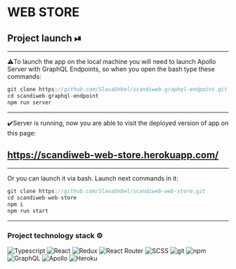 # WEB STORE

## Project launch ⏯

<hr />
⚠️To launch the app on the local machine you will need to launch Apollo Server with GraphQL Endpoints, so when you open the bash type these commands:

```javascript
git clone https://github.com/SlavaUnbel/scandiweb-graphql-endpoint.git
cd scandiweb-graphql-endpoint
npm run server
```

<hr/>
✔️Server is running, now you are able to visit the deployed version of app on this page:

## https://scandiweb-web-store.herokuapp.com/

<hr/>
Or you can launch it via bash. Launch next commands in it:

```javascript
git clone https://github.com/SlavaUnbel/scandiweb-web-store.git
cd scandiweb-web-store
npm i
npm run start
```
<hr/>

<h3>Project technology stack ⚙️</h3>
<p>
  <img alt="Typescript" src="https://img.shields.io/badge/typescript-%23007ACC.svg?style=for-the-badge&logo=typescript&logoColor=white" />
  <img alt="React" src="https://img.shields.io/badge/react-%2320232a.svg?style=for-the-badge&logo=react&logoColor=%2361DAFB" />
  <img alt="Redux" src="https://img.shields.io/badge/redux-%23593d88.svg?style=for-the-badge&logo=redux&logoColor=white" />
  <img alt="React Router" src="https://img.shields.io/badge/React_Router-CA4245?style=for-the-badge&logo=react-router&logoColor=white" />
  <img alt="SCSS" src="https://img.shields.io/badge/SASS-hotpink.svg?style=for-the-badge&logo=SASS&logoColor=white" />
  <img alt="git" src="https://img.shields.io/badge/git-%23F05033.svg?style=for-the-badge&logo=git&logoColor=white" />
  <img alt="npm" src="https://img.shields.io/badge/NPM-%23000000.svg?style=for-the-badge&logo=npm&logoColor=white" />
  <img alt="GraphQL" src="https://img.shields.io/badge/-GraphQL-E10098?style=for-the-badge&logo=graphql&logoColor=white" />
  <img alt="Apollo" src="https://img.shields.io/badge/-ApolloGraphQL-311C87?style=for-the-badge&logo=apollo-graphql" />
  <img alt="Heroku" src="https://img.shields.io/badge/heroku-%23430098.svg?style=for-the-badge&logo=heroku&logoColor=white" />
</p>
